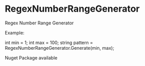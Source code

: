 # RegexNumberRangeGenerator
Regex Number Range Generator

Example:

int min = 1;
int max = 100;
string pattern = RegexNumberRangeGenerator.Generate(min, max);

Nuget Package available
